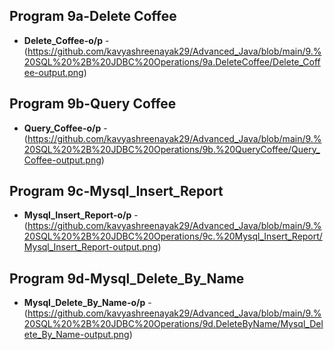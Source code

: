 ## Program 9a-Delete Coffee
- **Delete_Coffee-o/p** -(https://github.com/kavyashreenayak29/Advanced_Java/blob/main/9.%20SQL%20%2B%20JDBC%20Operations/9a.DeleteCoffee/Delete_Coffee-output.png)
## Program 9b-Query Coffee
- **Query_Coffee-o/p** -(https://github.com/kavyashreenayak29/Advanced_Java/blob/main/9.%20SQL%20%2B%20JDBC%20Operations/9b.%20QueryCoffee/Query_Coffee-output.png)
## Program 9c-Mysql_Insert_Report
- **Mysql_Insert_Report-o/p** -(https://github.com/kavyashreenayak29/Advanced_Java/blob/main/9.%20SQL%20%2B%20JDBC%20Operations/9c.%20Mysql_Insert_Report/Mysql_Insert_Report-output.png)
## Program 9d-Mysql_Delete_By_Name
- **Mysql_Delete_By_Name-o/p** -(https://github.com/kavyashreenayak29/Advanced_Java/blob/main/9.%20SQL%20%2B%20JDBC%20Operations/9d.DeleteByName/Mysql_Delete_By_Name-output.png)
